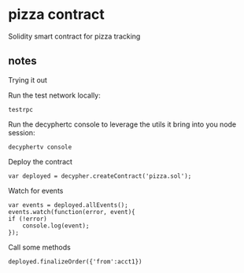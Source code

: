 # pizza contract

Solidity smart contract for pizza tracking

## notes

Trying it out

Run the test network locally:

    testrpc

Run the decyphertc console to leverage the utils it bring into you node session:

    decyphertv console

Deploy the contract

    var deployed = decypher.createContract('pizza.sol');

Watch for events

    var events = deployed.allEvents();
    events.watch(function(error, event){
    if (!error)
        console.log(event);
    });

Call some methods

    deployed.finalizeOrder({'from':acct1})




